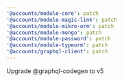 ```yaml
---
'@accounts/module-core': patch
'@accounts/module-magic-link': patch
'@accounts/module-mikro-orm': patch
'@accounts/module-mongo': patch
'@accounts/module-password': patch
'@accounts/module-typeorm': patch
'@accounts/graphql-client': patch
---
```


Upgrade @graphql-codegen to v5
